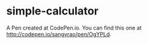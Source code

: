 # simple-calculator
A Pen created at CodePen.io. You can find this one at http://codepen.io/sangyrao/pen/OgYPLd.
